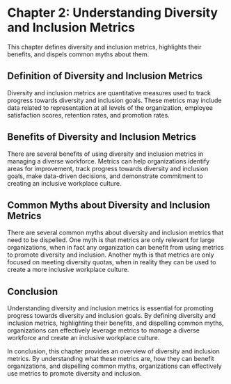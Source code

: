 Chapter 2: Understanding Diversity and Inclusion Metrics
========================================================

This chapter defines diversity and inclusion metrics, highlights their benefits, and dispels common myths about them.

## Definition of Diversity and Inclusion Metrics

Diversity and inclusion metrics are quantitative measures used to track progress towards diversity and inclusion goals. These metrics may include data related to representation at all levels of the organization, employee satisfaction scores, retention rates, and promotion rates.

## Benefits of Diversity and Inclusion Metrics

There are several benefits of using diversity and inclusion metrics in managing a diverse workforce. Metrics can help organizations identify areas for improvement, track progress towards diversity and inclusion goals, make data-driven decisions, and demonstrate commitment to creating an inclusive workplace culture.

## Common Myths about Diversity and Inclusion Metrics

There are several common myths about diversity and inclusion metrics that need to be dispelled. One myth is that metrics are only relevant for large organizations, when in fact any organization can benefit from using metrics to promote diversity and inclusion. Another myth is that metrics are only focused on meeting diversity quotas, when in reality they can be used to create a more inclusive workplace culture.

## Conclusion

Understanding diversity and inclusion metrics is essential for promoting progress towards diversity and inclusion goals. By defining diversity and inclusion metrics, highlighting their benefits, and dispelling common myths, organizations can effectively leverage metrics to manage a diverse workforce and create an inclusive workplace culture.

In conclusion, this chapter provides an overview of diversity and inclusion metrics. By understanding what these metrics are, how they can benefit organizations, and dispelling common myths, organizations can effectively use metrics to promote diversity and inclusion.
